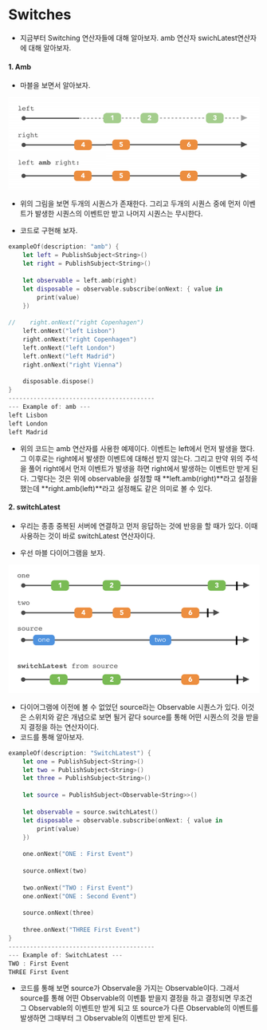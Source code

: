 # Switches

* 지금부터 Switching 연산자들에 대해 알아보자. amb 연산자 swichLatest연산자에 대해 알아보자. 

#### 1. Amb

* 마블을 보면서 알아보자.

<img src="https://github.com/simajune/RxSwift/blob/master/Documents/Ch9-5/1.png?raw=true" width="800px"/>

* 위의 그림을 보면 두개의 시퀀스가 존재한다. 그리고 두개의 시퀀스 중에 먼저 이벤트가 발생한 시퀀스의 이벤트만 받고 나머지 시퀀스는 무시한다.

* 코드로 구현해 보자.

```swift
exampleOf(description: "amb") {
    let left = PublishSubject<String>()
    let right = PublishSubject<String>()
    
    let observable = left.amb(right)
    let disposable = observable.subscribe(onNext: { value in
        print(value)
    })

//    right.onNext("right Copenhagen")
    left.onNext("left Lisbon")
    right.onNext("right Copenhagen")
    left.onNext("left London")
    left.onNext("left Madrid")
    right.onNext("right Vienna")
    
    disposable.dispose()
}
-----------------------------------------
--- Example of: amb ---
left Lisbon
left London
left Madrid
```

* 위의 코드는 amb 연산자를 사용한 예제이다. 이벤트는 left에서 먼저 발생을 했다. 그 이후로는 right에서 발생한 이벤트에 대해선 받지 않는다. 그리고 만약 위의 주석을 풀어 right에서 먼저 이벤트가 발생을 하면 right에서 발생하는 이벤트만 받게 된다. 그렇다는 것은 위에 observable을 설정할 때 **left.amb(right)**라고 설정을 했는데 **right.amb(left)**라고 설정해도 같은 의미로 볼 수 있다.



#### 2. switchLatest

* 우리는 종종 중복된 서버에 연결하고 먼저 응답하는 것에 반응을 할 때가 있다. 이때 사용하는 것이 바로 switchLatest 연산자이다.

* 우선 마블 다이어그램을 보자.

<img src="https://github.com/simajune/RxSwift/blob/master/Documents/Ch9-5/2.png?raw=true" width="800px"/>

* 다이어그램에 이전에 볼 수 없었던 source라는 Observable 시퀀스가 있다. 이것은 스위치와 같은 개념으로 보면 될거 같다 source를 통해 어떤 시퀀스의 것을 받을지 결정을 하는 연산자이다.
* 코드를 통해 알아보자.

```swift
exampleOf(description: "SwitchLatest") {
    let one = PublishSubject<String>()
    let two = PublishSubject<String>()
    let three = PublishSubject<String>()
    
    let source = PublishSubject<Observable<String>>()
    
    let observable = source.switchLatest()
    let disposable = observable.subscribe(onNext: { value in
        print(value)
    })
    
    one.onNext("ONE : First Event")
    
    source.onNext(two)
    
    two.onNext("TWO : First Event")
    one.onNext("ONE : Second Event")
    
    source.onNext(three)
    
    three.onNext("THREE First Event")
}
-----------------------------------------
--- Example of: SwitchLatest ---
TWO : First Event
THREE First Event
```

* 코드를 통해 보면 source가 Observale<String>을 가지는 Observable이다. 그래서 source를 통해 어떤 Observable의 이벤틑 받을지 결정을 하고 결정되면 무조건 그 Observable의 이벤트만 받게 되고 또 source가 다른 Observable의 이벤트를 발생하면 그때부터 그 Observable의 이벤트만 받게 된다.
